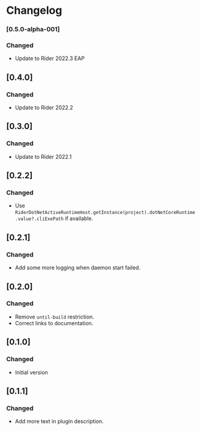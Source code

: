 # Changelog

### [0.5.0-alpha-001]

### Changed
- Update to Rider 2022.3 EAP

## [0.4.0]

### Changed
- Update to Rider 2022.2

## [0.3.0]

### Changed
- Update to Rider 2022.1

## [0.2.2]

### Changed
- Use `RiderDotNetActiveRuntimeHost.getInstance(project).dotNetCoreRuntime.value?.cliExePath` if available.

## [0.2.1]

### Changed
- Add some more logging when daemon start failed.

## [0.2.0]

### Changed
- Remove `until-build` restriction.
- Correct links to documentation.

## [0.1.0]

### Changed
- Initial version

## [0.1.1]

### Changed
- Add more text in plugin description.